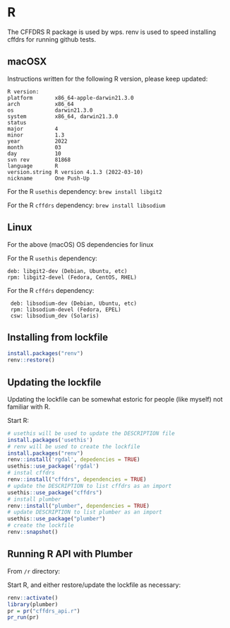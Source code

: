 # R

The CFFDRS R package is used by wps.
renv is used to speed installing cffdrs for running github tests.

## macOSX

Instructions written for the following R version, please keep updated:

```
R version:
platform       x86_64-apple-darwin21.3.0
arch           x86_64
os             darwin21.3.0
system         x86_64, darwin21.3.0
status
major          4
minor          1.3
year           2022
month          03
day            10
svn rev        81868
language       R
version.string R version 4.1.3 (2022-03-10)
nickname       One Push-Up
```

For the R `usethis` dependency:
`brew install libgit2`

For the R `cffdrs` dependency:
`brew install libsodium`

## Linux

For the above (macOS) OS dependencies for linux

For the R `usethis` dependency:

```
deb: libgit2-dev (Debian, Ubuntu, etc)
rpm: libgit2-devel (Fedora, CentOS, RHEL)
```

For the R `cffdrs` dependency:

```
 deb: libsodium-dev (Debian, Ubuntu, etc)
 rpm: libsodium-devel (Fedora, EPEL)
 csw: libsodium_dev (Solaris)
```

## Installing from lockfile

```R
install.packages("renv")
renv::restore()
```

## Updating the lockfile

Updating the lockfile can be somewhat estoric for people (like myself) not familiar with R.

Start R:

```R
# usethis will be used to update the DESCRIPTION file
install.packages('usethis')
# renv will be used to create the lockfile
install.packages("renv")
renv::install('rgdal', depedencies = TRUE)
usethis::use_package('rgdal')
# instal cffdrs
renv::install("cffdrs", dependencies = TRUE)
# update the DESCRIPTION to list cffdrs as an import
usethis::use_package("cffdrs")
# install plumber
renv::install("plumber", dependencies = TRUE)
# update DESCRIPTION to list plumber as an import
usethis::use_package("plumber")
# create the lockfile
renv::snapshot()
```

## Running R API with Plumber

From `/r` directory:

Start R, and either restore/update the lockfile as necessary:

```R
renv::activate()
library(plumber)
pr = pr("cffdrs_api.r")
pr_run(pr)
```